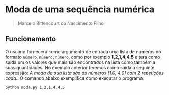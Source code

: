 # Moda de uma sequência numérica
> Marcelo Bittencourt do Nascimento Filho

## Funcionamento
O usuário fornecerá como argumento de entrada uma lista de números no formato `número,número,número`, como por exemplo
**1,2,1,4,4,5** e terá como saída um os valores que mais são encontrados na lista como também a suas quantidades. No exemplo anterior teremos como saída a seguinte expressão: *A moda da sua lista são os números [1.0, 4.0] com 2 repetições cada.*. O comando abaixo exemplifica como executar o programa.

`python moda.py 1,2,1,4,4,5`
